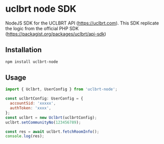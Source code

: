 # uclbrt node SDK

NodeJS SDK for the UCLBRT API (https://uclbrt.com). This SDK replicate the logic from the official PHP SDK (https://packagist.org/packages/uclbrt/api-sdk)

## Installation

```bash
npm install uclbrt-node
```

## Usage

```javascript
import { Uclbrt, UserConfig } from 'uclbrt-node';

const uclbrtConfig: UserConfig = {
  accountSid: 'xxxxx',
  authToken: 'xxxx',
};
const uclbrt = new Uclbrt(uclbrtConfig);
uclbrt.setCommunityNo(123456789);

const res = await uclbrt.fetchRoomInfo();
console.log(res);
```
